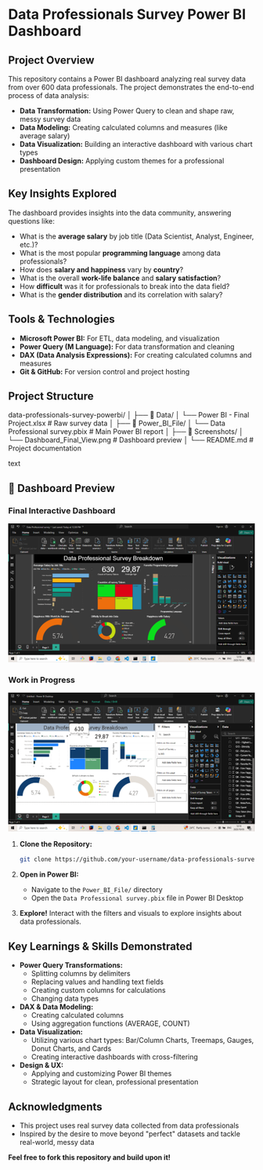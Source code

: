 # Data Professionals Survey Power BI Dashboard

##  Project Overview

This repository contains a Power BI dashboard analyzing real survey data from over 600 data professionals. The project demonstrates the end-to-end process of data analysis:
*   **Data Transformation:** Using Power Query to clean and shape raw, messy survey data
*   **Data Modeling:** Creating calculated columns and measures (like average salary)
*   **Data Visualization:** Building an interactive dashboard with various chart types
*   **Dashboard Design:** Applying custom themes for a professional presentation

##  Key Insights Explored

The dashboard provides insights into the data community, answering questions like:

*   What is the **average salary** by job title (Data Scientist, Analyst, Engineer, etc.)?
*   What is the most popular **programming language** among data professionals?
*   How does **salary and happiness** vary by **country**?
*   What is the overall **work-life balance** and **salary satisfaction**?
*   How **difficult** was it for professionals to break into the data field?
*   What is the **gender distribution** and its correlation with salary?

##  Tools & Technologies

*   **Microsoft Power BI:** For ETL, data modeling, and visualization
*   **Power Query (M Language):** For data transformation and cleaning
*   **DAX (Data Analysis Expressions):** For creating calculated columns and measures
*   **Git & GitHub:** For version control and project hosting

##  Project Structure
data-professionals-survey-powerbi/
│
├── 📁 Data/
│ └── Power BI - Final Project.xlsx # Raw survey data
│
├── 📁 Power_BI_File/
│ └── Data Professional survey.pbix # Main Power BI report
│
├── 📁 Screenshots/
│ └── Dashboard_Final_View.png # Dashboard preview
│
└── README.md # Project documentation

text
## 📸 Dashboard Preview

### Final Interactive Dashboard
![Final Dashboard](Screenshots/Final%20Dashbord%20view.png)


### Work in Progress
![Progress View](Screenshots/progress.png)



1.  **Clone the Repository:**
    ```bash
    git clone https://github.com/your-username/data-professionals-survey-powerbi.git
    ```

2.  **Open in Power BI:**
    *   Navigate to the `Power_BI_File/` directory
    *   Open the `Data Professional survey.pbix` file in Power BI Desktop

3.  **Explore!** Interact with the filters and visuals to explore insights about data professionals.

##  Key Learnings & Skills Demonstrated

*   **Power Query Transformations:**
    *   Splitting columns by delimiters
    *   Replacing values and handling text fields
    *   Creating custom columns for calculations
    *   Changing data types
*   **DAX & Data Modeling:**
    *   Creating calculated columns
    *   Using aggregation functions (AVERAGE, COUNT)
*   **Data Visualization:**
    *   Utilizing various chart types: Bar/Column Charts, Treemaps, Gauges, Donut Charts, and Cards
    *   Creating interactive dashboards with cross-filtering
*   **Design & UX:**
    *   Applying and customizing Power BI themes
    *   Strategic layout for clean, professional presentation

##  Acknowledgments

*   This project uses real survey data collected from data professionals
*   Inspired by the desire to move beyond "perfect" datasets and tackle real-world, messy data


**Feel free to fork this repository and build upon it!**
